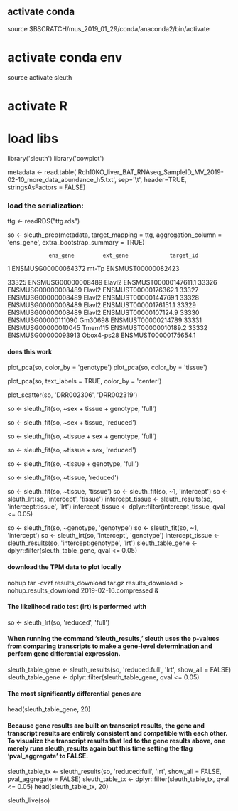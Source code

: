 ## activate conda

source $BSCRATCH/mus_2019_01_29/conda/anaconda2/bin/activate

# activate conda env
source activate sleuth

# activate R

# load libs
library('sleuth')
library('cowplot')

metadata <- read.table('Rdh10KO_liver_BAT_RNAseq_SampleID_MV_2019-02-10_more_data_abundance_h5.txt', sep='\t', header=TRUE, stringsAsFactors = FALSE)

### load the serialization:
ttg <- readRDS("ttg.rds")

so <- sleuth_prep(metadata, target_mapping = ttg,
  aggregation_column = 'ens_gene', extra_bootstrap_summary = TRUE)

                 ens_gene         ext_gene             target_id
1      ENSMUSG00000064372            mt-Tp    ENSMUST00000082423

33325  ENSMUSG00000008489           Elavl2  ENSMUST00000147611.1
33326  ENSMUSG00000008489           Elavl2  ENSMUST00000176362.1
33327  ENSMUSG00000008489           Elavl2  ENSMUST00000144769.1
33328  ENSMUSG00000008489           Elavl2  ENSMUST00000176151.1
33329  ENSMUSG00000008489           Elavl2  ENSMUST00000107124.9
33330  ENSMUSG00000111090          Gm30698    ENSMUST00000214789
33331  ENSMUSG00000010045          Tmem115  ENSMUST00000010189.2
33332  ENSMUSG00000093913       Obox4-ps28  ENSMUST00000175654.1

#### does this work
plot_pca(so, color_by = 'genotype')
plot_pca(so, color_by = 'tissue')


plot_pca(so, text_labels = TRUE, color_by = 'center')


plot_scatter(so, 'DRR002306', 'DRR002319')

so <- sleuth_fit(so, ~sex + tissue + genotype, 'full')

so <- sleuth_fit(so, ~sex + tissue, 'reduced')


so <- sleuth_fit(so, ~tissue + sex + genotype, 'full')

so <- sleuth_fit(so, ~tissue + sex, 'reduced')


so <- sleuth_fit(so, ~tissue + genotype, 'full')

so <- sleuth_fit(so, ~tissue, 'reduced')


so <- sleuth_fit(so, ~tissue, 'tissue')
so <- sleuth_fit(so, ~1, 'intercept')
so <- sleuth_lrt(so, 'intercept', 'tissue')
intercept_tissue <- sleuth_results(so, 'intercept:tissue', 'lrt')
intercept_tissue <- dplyr::filter(intercept_tissue, qval <= 0.05)


so <- sleuth_fit(so, ~genotype, 'genotype')
so <- sleuth_fit(so, ~1, 'intercept')
so <- sleuth_lrt(so, 'intercept', 'genotype')
intercept_tissue <- sleuth_results(so, 'intercept:genotype', 'lrt')
sleuth_table_gene <- dplyr::filter(sleuth_table_gene, qval <= 0.05)





#### download the TPM data to plot locally
nohup tar -cvzf results_download.tar.gz results_download > nohup.results_download.2019-02-16.compressed &



#### The likelihood ratio test (lrt) is performed with
so <- sleuth_lrt(so, 'reduced', 'full')

#### When running the command ‘sleuth_results,’ sleuth uses the p-values from comparing transcripts to make a gene-level determination and perform gene differential expression.

sleuth_table_gene <- sleuth_results(so, 'reduced:full', 'lrt', show_all = FALSE)
sleuth_table_gene <- dplyr::filter(sleuth_table_gene, qval <= 0.05)

#### The most significantly differential genes are
head(sleuth_table_gene, 20)


#### Because gene results are built on transcript results, the gene and transcript results are entirely consistent and compatible with each other. To visualize the transcript results that led to the gene results above, one merely runs sleuth_results again but this time setting the flag ‘pval_aggregate’ to FALSE.
sleuth_table_tx <- sleuth_results(so, 'reduced:full', 'lrt', show_all = FALSE, pval_aggregate = FALSE)
sleuth_table_tx <- dplyr::filter(sleuth_table_tx, qval <= 0.05)
head(sleuth_table_tx, 20)

sleuth_live(so)
